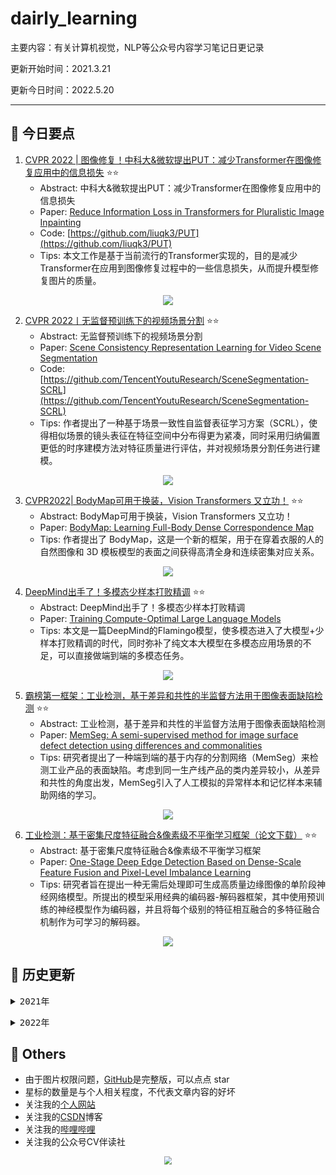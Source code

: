 # dairly_learning
主要内容：有关计算机视觉，NLP等公众号内容学习笔记日更记录

更新开始时间：2021.3.21

更新今日时间：2022.5.20

------

## :paperclip:  今日要点

1. [CVPR 2022 | 图像修复！中科大&微软提出PUT：减少Transformer在图像修复应用中的信息损失](https://mp.weixin.qq.com/s/If6NqBUQ3BGoGveGzwy14Q)         :star::star:
   - Abstract: 中科大&微软提出PUT：减少Transformer在图像修复应用中的信息损失
   - Paper: [Reduce Information Loss in Transformers for Pluralistic Image Inpainting](https://arxiv.org/pdf/2205.05076)
   - Code: [https://github.com/liuqk3/PUT](https://github.com/liuqk3/PUT)
   - Tips: 本文工作是基于当前流行的Transformer实现的，目的是减少Transformer在应用到图像修复过程中的一些信息损失，从而提升模型修复图片的质量。

<div align=center><img src="https://mmbiz.qpic.cn/mmbiz_png/yNnalkXE7oUJANgnIAthFjlT7LIkCPic41C3HaXHEkYCBjzC4UKFFstk9uMzE5gdoS6BT3ssNLcvVCTHPxFa4Qw/640?wx_fmt=png&wxfrom=5&wx_lazy=1&wx_co=1" style='zoom:100%'>
</div>

2. [CVPR 2022丨无监督预训练下的视频场景分割](https://mp.weixin.qq.com/s/tcHV6JEpeaR3cOc5PGb6ig)       :star::star:
   - Abstract: 无监督预训练下的视频场景分割
   - Paper: [Scene Consistency Representation Learning for Video Scene Segmentation](https://arxiv.org/abs/2205.05487)
   - Code: [https://github.com/TencentYoutuResearch/SceneSegmentation-SCRL](https://github.com/TencentYoutuResearch/SceneSegmentation-SCRL)
   - Tips: 作者提出了一种基于场景一致性自监督表征学习方案（SCRL），使得相似场景的镜头表征在特征空间中分布得更为紧凑，同时采用归纳偏置更低的时序建模方法对特征质量进行评估，并对视频场景分割任务进行建模。

<div align=center><img src="https://mmbiz.qpic.cn/mmbiz_png/Q5Uzqox7CF9a7jgiax6OJeianX8gl43ZslDjY8st6FdwYUYYO7EIjO6pqhWr4eRYuOaRvicP3omxVQa0lYO69Avgw/640?wx_fmt=png&wxfrom=5&wx_lazy=1&wx_co=1" style='zoom:100%'>
</div>


3. [CVPR2022| BodyMap可用于换装，Vision Transformers 又立功！](https://mp.weixin.qq.com/s/wFr-QnS4EQfFw9H_tR93og)       :star::star:
   - Abstract: BodyMap可用于换装，Vision Transformers 又立功！
   - Paper: [BodyMap: Learning Full-Body Dense Correspondence Map](http://arxiv.org/pdf/2205.09111)
   - Tips: 作者提出了 BodyMap，这是一个新的框架，用于在穿着衣服的人的自然图像和 3D 模板模型的表面之间获得高清全身和连续密集对应关系。

<div align=center><img src="https://mmbiz.qpic.cn/mmbiz_png/7jnsg27ZEVH0pBwDDMU5mtDia5jZISBQQuMfLBMYgFLJicSaYyv4EXro8dHK1uicptMpicPfR5B2LfbcH0rUyiabqiaQ/640?wx_fmt=png&wxfrom=5&wx_lazy=1&wx_co=1" style='zoom:100%'>
</div>


4. [DeepMind出手了！多模态少样本打败精调](https://mp.weixin.qq.com/s/Ov-COlOhuCJzc7hmuoJPEQ)       :star::star:
   - Abstract: DeepMind出手了！多模态少样本打败精调
   - Paper: [Training Compute-Optimal Large Language Models](https://arxiv.org/pdf/2203.15556.pdf)
   - Tips: 本文是一篇DeepMind的Flamingo模型，使多模态进入了大模型+少样本打败精调的时代，同时弥补了纯文本大模型在多模态应用场景的不足，可以直接做端到端的多模态任务。

<div align=center><img src="https://mmbiz.qpic.cn/mmbiz_jpg/AzuXfeINxjUreW6ib5F8p4y52ndxySFYbm08HQUAppGKkibTFpgia9RtX8bxkM4dUkicWHu4BZRoab8INCBTWha3BQ/640?wx_fmt=jpeg&wxfrom=5&wx_lazy=1&wx_co=1" style='zoom:100%'>
</div>


5. [霸榜第一框架：工业检测，基于差异和共性的半监督方法用于图像表面缺陷检测](https://mp.weixin.qq.com/s/uSyWmpfHeW_JHxZOfaI8BA)       :star::star:
   - Abstract: 工业检测，基于差异和共性的半监督方法用于图像表面缺陷检测
   - Paper: [MemSeg: A semi-supervised method for image surface defect detection using differences and commonalities](https://arxiv.org/ftp/arxiv/papers/2205/2205.00908.pdf)
   - Tips: 研究者提出了一种端到端的基于内存的分割网络（MemSeg）来检测工业产品的表面缺陷。考虑到同一生产线产品的类内差异较小，从差异和共性的角度出发，MemSeg引入了人工模拟的异常样本和记忆样本来辅助网络的学习。

<div align=center><img src="https://mmbiz.qpic.cn/mmbiz_png/1MtnAxmWSwP4r2vd2WAqO3XToibdn1ianG0PQU95fHgME2AA0Ut5NyeVFwyHF7w7VuvhDd7hbvhxfvBjgiboJ5hKg/640?wx_fmt=png&wxfrom=5&wx_lazy=1&wx_co=1" style='zoom:100%'>
</div>


6. [工业检测：基于密集尺度特征融合&像素级不平衡学习框架（论文下载）](https://mp.weixin.qq.com/s/7QiOjsLvkaIzWVz0QDU0zw)       :star::star:
   - Abstract: 基于密集尺度特征融合&像素级不平衡学习框架
   - Paper: [One-Stage Deep Edge Detection Based on Dense-Scale Feature Fusion and Pixel-Level Imbalance Learning](https://arxiv.org/pdf/2203.09387v1.pdf)
   - Tips: 研究者旨在提出一种无需后处理即可生成高质量边缘图像的单阶段神经网络模型。所提出的模型采用经典的编码器-解码器框架，其中使用预训练的神经模型作为编码器，并且将每个级别的特征相互融合的多特征融合机制作为可学习的解码器。

<div align=center><img src="https://mmbiz.qpic.cn/mmbiz_png/1MtnAxmWSwNVLXKYUvMziaibticJXJKQRjq5u14libAiaUiaFbB1HQG6BLXk11icwicphZpjNSBeAQK4y9XZSBuwxyD0ibQ/640?wx_fmt=png&wxfrom=5&wx_lazy=1&wx_co=1" style='zoom:100%'>
</div>



## :paperclip:  历史更新

<pre><details><summary>2021年</summary>
<details><summary>3月</summary>
    1. <a href="notes/202103/0321.md" target="_blank">公众号内容拓展学习笔记（2021.3.21）</a>
    2. <a href="notes/202103/0322.md" target="_blank">公众号内容拓展学习笔记（2021.3.22）</a>
    3. <a href="notes/202103/0323.md" target="_blank">公众号内容拓展学习笔记（2021.3.23）</a>
    4. <a href="notes/202103/0324.md" target="_blank">公众号内容拓展学习笔记（2021.3.24）</a>
    5. <a href="notes/202103/0325.md" target="_blank">公众号内容拓展学习笔记（2021.3.25）</a>
    6. <a href="notes/202103/0326.md" target="_blank">公众号内容拓展学习笔记（2021.3.26）</a>
    7. <a href="notes/202103/0327.md" target="_blank">公众号内容拓展学习笔记（2021.3.27）</a>
    8. <a href="notes/202103/0328.md" target="_blank">公众号内容拓展学习笔记（2021.3.28）</a>
    9. <a href="notes/202103/0329.md" target="_blank">公众号内容拓展学习笔记（2021.3.29）</a>
    10. <a href="notes/202103/0330.md" target="_blank">公众号内容拓展学习笔记（2021.3.30）</a>
    11. <a href="notes/202103/0331.md" target="_blank">公众号内容拓展学习笔记（2021.3.31）</a>
</details>
<details><summary>4月</summary>
    1. <a href="notes/202104/0401.md" target="_blank">公众号内容拓展学习笔记（2021.4.1）</a>
    2. <a href="notes/202104/0402.md" target="_blank">公众号内容拓展学习笔记（2021.4.2）</a>
    3. <a href="notes/202104/0403.md" target="_blank">公众号内容拓展学习笔记（2021.4.3）</a>
    4. <a href="notes/202104/0404.md" target="_blank">公众号内容拓展学习笔记（2021.4.4）</a>
    5. <a href="notes/202104/0405.md" target="_blank">公众号内容拓展学习笔记（2021.4.5）</a>
    6. <a href="notes/202104/0406.md" target="_blank">公众号内容拓展学习笔记（2021.4.6）</a>
    7. <a href="notes/202104/0407.md" target="_blank">公众号内容拓展学习笔记（2021.4.7）</a>
    8. <a href="notes/202104/0408.md" target="_blank">公众号内容拓展学习笔记（2021.4.8）</a>
    9. <a href="notes/202104/0409.md" target="_blank">公众号内容拓展学习笔记（2021.4.9）</a>
    10. <a href="notes/202104/0410.md" target="_blank">公众号内容拓展学习笔记（2021.4.10）</a>
    11. <a href="notes/202104/0411.md" target="_blank">公众号内容拓展学习笔记（2021.4.11）</a>
    12. <a href="notes/202104/0412.md" target="_blank">公众号内容拓展学习笔记（2021.4.12）</a>
    13. <a href="notes/202104/0413.md" target="_blank">公众号内容拓展学习笔记（2021.4.13）</a>
    14. <a href="notes/202104/0414.md" target="_blank">公众号内容拓展学习笔记（2021.4.14）</a>
    15. <a href="notes/202104/0415.md" target="_blank">公众号内容拓展学习笔记（2021.4.15）</a>
    16. <a href="notes/202104/0416.md" target="_blank">公众号内容拓展学习笔记（2021.4.16）</a>
    17. <a href="notes/202104/0417.md" target="_blank">公众号内容拓展学习笔记（2021.4.17）</a>
    18. <a href="notes/202104/0418.md" target="_blank">公众号内容拓展学习笔记（2021.4.18）</a>
    19. <a href="notes/202104/0419.md" target="_blank">公众号内容拓展学习笔记（2021.4.19）</a>
    20. <a href="notes/202104/0420.md" target="_blank">公众号内容拓展学习笔记（2021.4.20）</a>
    21. <a href="notes/202104/0421.md" target="_blank">公众号内容拓展学习笔记（2021.4.21）</a>
    22. <a href="notes/202104/0422.md" target="_blank">公众号内容拓展学习笔记（2021.4.22）</a>
    23. <a href="notes/202104/0423.md" target="_blank">公众号内容拓展学习笔记（2021.4.23）</a>
    24. <a href="notes/202104/0424.md" target="_blank">公众号内容拓展学习笔记（2021.4.24）</a>
    25. <a href="notes/202104/0425.md" target="_blank">公众号内容拓展学习笔记（2021.4.25）</a>
    26. <a href="notes/202104/0426.md" target="_blank">公众号内容拓展学习笔记（2021.4.26）</a>
    27. <a href="notes/202104/0427.md" target="_blank">公众号内容拓展学习笔记（2021.4.27）</a>
    28. <a href="notes/202104/0428.md" target="_blank">公众号内容拓展学习笔记（2021.4.28）</a>
    29. <a href="notes/202104/0429.md" target="_blank">公众号内容拓展学习笔记（2021.4.29）</a>
    30. <a href="notes/202104/0430.md" target="_blank">公众号内容拓展学习笔记（2021.4.30）</a>
</details>
<details><summary>5月</summary>
    1. <a href="notes/202105/0501.md" target="_blank">公众号内容拓展学习笔记（2021.5.1）</a>
    2. <a href="notes/202105/0502.md" target="_blank">公众号内容拓展学习笔记（2021.5.2）</a>
    3. <a href="notes/202105/0503.md" target="_blank">公众号内容拓展学习笔记（2021.5.3）</a>
    4. <a href="notes/202105/0504.md" target="_blank">公众号内容拓展学习笔记（2021.5.4）</a>
    5. <a href="notes/202105/0505.md" target="_blank">公众号内容拓展学习笔记（2021.5.5）</a>
    6. <a href="notes/202105/0506.md" target="_blank">公众号内容拓展学习笔记（2021.5.6）</a>
    7. <a href="notes/202105/0507.md" target="_blank">公众号内容拓展学习笔记（2021.5.7）</a>
    8. <a href="notes/202105/0508.md" target="_blank">公众号内容拓展学习笔记（2021.5.8）</a>
    9. <a href="notes/202105/0509.md" target="_blank">公众号内容拓展学习笔记（2021.5.9）</a>
    10. <a href="notes/202105/05010.md" target="_blank">公众号内容拓展学习笔记（2021.5.10）</a>
    11. <a href="notes/202105/05011.md" target="_blank">公众号内容拓展学习笔记（2021.5.11）</a>
    12. <a href="notes/202105/05012.md" target="_blank">公众号内容拓展学习笔记（2021.5.12）</a>
    13. <a href="notes/202105/05013.md" target="_blank">公众号内容拓展学习笔记（2021.5.13）</a>
    14. <a href="notes/202105/05014.md" target="_blank">公众号内容拓展学习笔记（2021.5.14）</a>
    15. <a href="notes/202105/05015.md" target="_blank">公众号内容拓展学习笔记（2021.5.15）</a>
    16. <a href="notes/202105/05016.md" target="_blank">公众号内容拓展学习笔记（2021.5.16）</a>
    17. <a href="notes/202105/05027.md" target="_blank">公众号内容拓展学习笔记（2021.5.27）</a>
</details>
<details><summary>9月</summary>
    1. <a href="notes/202109/0930.md" target="_blank">公众号内容拓展学习笔记（2021.9.30）</a>
</details>
<details><summary>10月</summary>
    1. <a href="notes/202110/1001.md" target="_blank">公众号内容拓展学习笔记（2021.10.1）</a>
    2. <a href="notes/202110/1002.md" target="_blank">公众号内容拓展学习笔记（2021.10.2）</a>
    3. <a href="notes/202110/1003.md" target="_blank">公众号内容拓展学习笔记（2021.10.3）</a>
    4. <a href="notes/202110/1004.md" target="_blank">公众号内容拓展学习笔记（2021.10.4）</a>
    5. <a href="notes/202110/1006.md" target="_blank">公众号内容拓展学习笔记（2021.10.6）</a>
    6. <a href="notes/202110/1008.md" target="_blank">公众号内容拓展学习笔记（2021.10.8）</a>
    7. <a href="notes/202110/1016.md" target="_blank">公众号内容拓展学习笔记（2021.10.16）</a>
    8. <a href="notes/202110/1018.md" target="_blank">公众号内容拓展学习笔记（2021.10.18）</a>
</details>
</pre>
<pre><details><summary>2022年</summary>
<details><summary>1月</summary>
    1. <a href="notes/202201/0120.md" target="_blank">公众号内容拓展学习笔记（2022.1.20）</a>
</details>
<details><summary>2月</summary>
    1. <a href="notes/202202/0225.md" target="_blank">公众号内容拓展学习笔记（2022.2.25）</a>
    2. <a href="notes/202202/0226.md" target="_blank">公众号内容拓展学习笔记（2022.2.26）</a>
    3. <a href="notes/202202/0227.md" target="_blank">公众号内容拓展学习笔记（2022.2.27）</a>
    4. <a href="notes/202202/0228.md" target="_blank">公众号内容拓展学习笔记（2022.2.28）</a>
</details>
<details><summary>3月</summary>
    1. <a href="notes/202203/0301.md" target="_blank">公众号内容拓展学习笔记（2022.3.1）</a>
    2. <a href="notes/202203/0302.md" target="_blank">公众号内容拓展学习笔记（2022.3.2）</a>
    3. <a href="notes/202203/0303.md" target="_blank">公众号内容拓展学习笔记（2022.3.3）</a>
    4. <a href="notes/202203/0304.md" target="_blank">公众号内容拓展学习笔记（2022.3.4）</a>
    5. <a href="notes/202203/0305.md" target="_blank">公众号内容拓展学习笔记（2022.3.5）</a>
    6. <a href="notes/202203/0306.md" target="_blank">公众号内容拓展学习笔记（2022.3.6）</a>
    7. <a href="notes/202203/0307.md" target="_blank">公众号内容拓展学习笔记（2022.3.7）</a>
    8. <a href="notes/202203/0308.md" target="_blank">公众号内容拓展学习笔记（2022.3.8）</a>
    9. <a href="notes/202203/0309.md" target="_blank">公众号内容拓展学习笔记（2022.3.9）</a>
    10. <a href="notes/202203/0310.md" target="_blank">公众号内容拓展学习笔记（2022.3.10）</a>
    11. <a href="notes/202203/0311.md" target="_blank">公众号内容拓展学习笔记（2022.3.11）</a>
    12. <a href="notes/202203/0312.md" target="_blank">公众号内容拓展学习笔记（2022.3.12）</a>
    13. <a href="notes/202203/0313.md" target="_blank">公众号内容拓展学习笔记（2022.3.13）</a>
    14. <a href="notes/202203/0314.md" target="_blank">公众号内容拓展学习笔记（2022.3.14）</a>
    15. <a href="notes/202203/0316.md" target="_blank">公众号内容拓展学习笔记（2022.3.16）</a>
    16. <a href="notes/202203/0317.md" target="_blank">公众号内容拓展学习笔记（2022.3.17）</a>
    17. <a href="notes/202203/0330.md" target="_blank">公众号内容拓展学习笔记（2022.3.30）</a>
</details>
<details><summary>4月</summary>
    1. <a href="notes/202204/0402.md" target="_blank">公众号内容拓展学习笔记（2022.4.2）</a>
    2. <a href="notes/202204/0414.md" target="_blank">公众号内容拓展学习笔记（2022.4.14）</a>
</details>
<details><summary>5月</summary>
    1. <a href="notes/202205/0505.md" target="_blank">公众号内容拓展学习笔记（2022.5.5）</a>
    2. <a href="notes/202205/0507.md" target="_blank">公众号内容拓展学习笔记（2022.5.7）</a>
    3. <a href="notes/202205/0509.md" target="_blank">公众号内容拓展学习笔记（2022.5.9）</a>
    4. <a href="notes/202205/0510.md" target="_blank">公众号内容拓展学习笔记（2022.5.10）</a>
    5. <a href="notes/202205/0511.md" target="_blank">公众号内容拓展学习笔记（2022.5.11）</a>
    6. <a href="notes/202205/0517.md" target="_blank">公众号内容拓展学习笔记（2022.5.17）</a>
    7. <a href="notes/202205/0518.md" target="_blank">公众号内容拓展学习笔记（2022.5.18）</a>
    8. <a href="notes/202205/0519.md" target="_blank">公众号内容拓展学习笔记（2022.5.19）</a>
    9. <a href="notes/202205/0520.md" target="_blank">公众号内容拓展学习笔记（2022.5.20）</a>
</details>
</pre>




## :paperclip:  Others

- 由于图片权限问题，[GitHub](https://github.com/xiaoxuebajie/dairly_learning)是完整版，可以点点 star
- 星标的数量是与个人相关程度，不代表文章内容的好坏
- 关注我的[个人网站](http://www.cvbds.cn/)
- 关注我的[CSDN](https://blog.csdn.net/xiaoxuebajie)博客
- 关注我的[哔哩哔哩](https://space.bilibili.com/424394389)
- 关注我的公众号CV伴读社

<div align=center><img src="https://img-blog.csdnimg.cn/202005031406335.jpg" style='zoom:80%'>
</div>